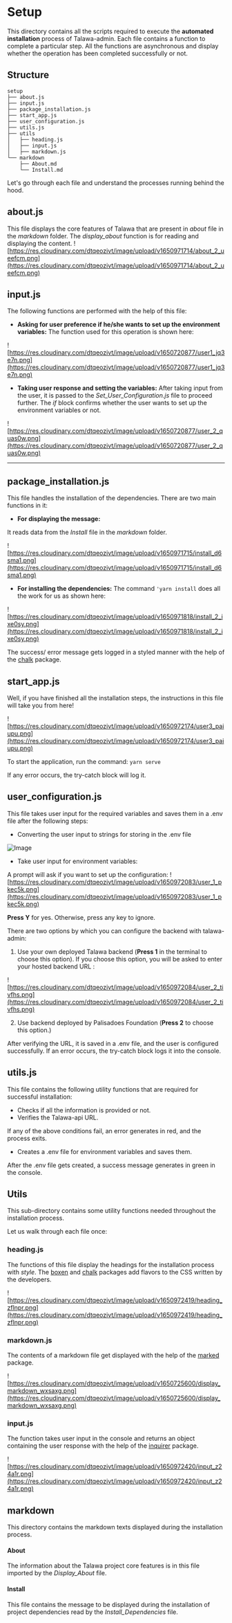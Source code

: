 # Setup

This directory contains all the scripts required to execute the **automated installation** process of Talawa-admin. Each file contains a function to complete a particular step. All the functions are asynchronous and display whether the operation has been completed successfully or not.

## Structure
```
setup
├── about.js
├── input.js
├── package_installation.js
├── start_app.js
├── user_configuration.js
├── utils.js
├── utils
│   ├── heading.js
│   ├── input.js
│   ├── markdown.js   
└── markdown
    ├── About.md
    └── Install.md
```
Let's go through each file and understand the processes running behind the hood.


## about.js
This file displays the core features of Talawa that are present in  _about_ file in the _markdown_ folder. The _display_about_ function is for reading and displaying the content.
![https://res.cloudinary.com/dtqeozivt/image/upload/v1650971714/about_2_ueefcm.png](https://res.cloudinary.com/dtqeozivt/image/upload/v1650971714/about_2_ueefcm.png)



## input.js
The following functions are performed with the help of this file:

 - **Asking for user preference if he/she wants to set up the environment variables:**
 The function used for this operation is shown here:
 
![https://res.cloudinary.com/dtqeozivt/image/upload/v1650720877/user1_jq3e7n.png](https://res.cloudinary.com/dtqeozivt/image/upload/v1650720877/user1_jq3e7n.png)


 - **Taking user response and setting the variables:**
 After taking input from the user, it is passed to the  _Set_User_Configuration.js_ file to proceed further. The _if_ block confirms whether the user wants to set up the environment variables or not.
 
 ![https://res.cloudinary.com/dtqeozivt/image/upload/v1650720877/user_2_quas0w.png](https://res.cloudinary.com/dtqeozivt/image/upload/v1650720877/user_2_quas0w.png)


--------------------------------------------------------------------------------------------------------

## package_installation.js

This file handles the installation of the dependencies. There are two main functions in it:

 -  **For displaying the message:** 

It reads data from the _Install_ file in the _markdown_ folder.

![https://res.cloudinary.com/dtqeozivt/image/upload/v1650971715/install_d6sma1.png](https://res.cloudinary.com/dtqeozivt/image/upload/v1650971715/install_d6sma1.png)

 - **For installing the dependencies:**
 The command `'yarn install` does all the work for us as shown here:
 
![https://res.cloudinary.com/dtqeozivt/image/upload/v1650971818/install_2_ixe0sy.png](https://res.cloudinary.com/dtqeozivt/image/upload/v1650971818/install_2_ixe0sy.png)

The success/ error message gets logged in a styled manner with the help of the [chalk](https://www.npmjs.com/package/chalk) package.

## start_app.js

Well, if you have finished all the installation steps, the instructions in this file will take you from here!

![https://res.cloudinary.com/dtqeozivt/image/upload/v1650972174/user3_paiupu.png](https://res.cloudinary.com/dtqeozivt/image/upload/v1650972174/user3_paiupu.png)

To start the application, run the command: `yarn serve`

If any error occurs, the try-catch block will log it.

## user_configuration.js
This file takes user input for the required variables and saves them in a .env file after the following steps:

 - Converting the user input to strings for storing in the .env file
 
 ![Image](https://res.cloudinary.com/dtqeozivt/image/upload/v1650720869/install3_e3okid.png)

- Take user input for environment variables:

A prompt will ask if you want to set up the configuration:
![https://res.cloudinary.com/dtqeozivt/image/upload/v1650972083/user_1_pkec5k.png](https://res.cloudinary.com/dtqeozivt/image/upload/v1650972083/user_1_pkec5k.png)

**Press Y** for yes. Otherwise, press any key to ignore.

There are two options by which you can configure the backend with talawa-admin:
1. Use your own deployed Talawa backend (**Press 1** in the terminal to choose this option). If you choose this option, you will be asked to enter your hosted backend URL :

![https://res.cloudinary.com/dtqeozivt/image/upload/v1650972084/user_2_tivfhs.png](https://res.cloudinary.com/dtqeozivt/image/upload/v1650972084/user_2_tivfhs.png)

2. Use backend deployed by Palisadoes Foundation (**Press 2** to choose this option.)

After verifying the URL, it is saved in a .env file, and the user is configured successfully. If an error occurs, the try-catch block logs it into the console.


## utils.js
This file contains the following utility functions that are required for successful installation:

 - Checks if all the information is provided or not. 
 - Verifies the Talawa-api URL.
 
If any of the above conditions fail, an error generates in red, and the process exits.
 
 - Creates a .env file for environment variables and saves them.
 
After the .env file gets created, a success message generates in green in the console.


## Utils
This sub-directory contains some utility functions needed throughout the installation process.

Let us walk through each file once:


### **heading.js**
The functions of this file display the headings for the installation process with _style_. The [boxen](https://www.npmjs.com/package/boxen) and [chalk](https://www.npmjs.com/package/chalk) packages add flavors to the CSS written by the developers.

![https://res.cloudinary.com/dtqeozivt/image/upload/v1650972419/heading_zflnpr.png](https://res.cloudinary.com/dtqeozivt/image/upload/v1650972419/heading_zflnpr.png)

### **markdown.js**
The contents of a markdown file get displayed with the help of the [marked](https://www.npmjs.com/package/marked) package.

![https://res.cloudinary.com/dtqeozivt/image/upload/v1650725600/display_markdown_wxsaxg.png](https://res.cloudinary.com/dtqeozivt/image/upload/v1650725600/display_markdown_wxsaxg.png)

### **input.js**
The function takes user input in the console and returns an object containing the user response with the help of the [inquirer](https://www.npmjs.com/package/inquirer) package.

![https://res.cloudinary.com/dtqeozivt/image/upload/v1650972420/input_z24a1r.png](https://res.cloudinary.com/dtqeozivt/image/upload/v1650972420/input_z24a1r.png)

## markdown
This directory contains the markdown texts displayed during the installation process.

#### About
The information about the Talawa project core features is in this file imported by the _Display_About_ file.

#### Install
This file contains the message to be displayed during the installation of project dependencies read by the _Install_Dependencies_ file.

